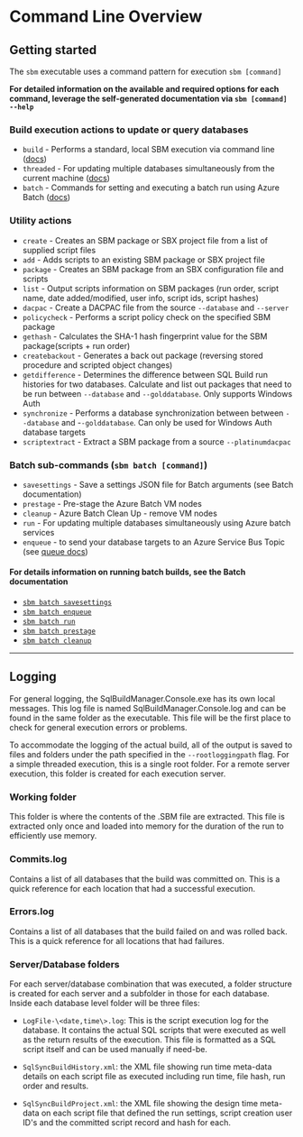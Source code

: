 
# Command Line Overview

## Getting started

The `sbm` executable uses a command pattern for execution `sbm [command]`

**For detailed information on the available and required options for each command, leverage the self-generated documentation via `sbm [command] --help`**

### Build execution actions to update or query databases

- `build` - Performs a standard, local SBM execution via command line ([docs](local_build.md))
- `threaded` - For updating multiple databases simultaneously from the current machine ([docs](threaded_build.md))
- `batch` - Commands for setting and executing a batch run using Azure Batch ([docs](azure_batch.md))

### Utility actions

- `create` - Creates an SBM package or SBX project file from a list of supplied script files
- `add` - Adds scripts to an existing SBM package or SBX project file
- `package` - Creates an SBM package from an SBX configuration file and scripts
- `list` - Output scripts information on SBM packages (run order, script name, date added/modified, user info, script ids, script hashes)
- `dacpac` - Create a DACPAC file from the source `--database` and `--server`
- `policycheck` - Performs a script policy check on the specified SBM package
- `gethash` - Calculates the SHA-1 hash fingerprint value for the SBM package(scripts + run order)
- `createbackout` - Generates a back out package (reversing stored procedure and scripted object changes)
- `getdifference` - Determines the difference between SQL Build run histories for two databases. Calculate and list out packages that need to be run between `--database` and `--golddatabase`. Only supports Windows Auth
- `synchronize` - Performs a database synchronization between between `--database` and -`-golddatabase`. Can only be used for Windows Auth database targets
- `scriptextract` - Extract a SBM package from a source `--platinumdacpac`


### Batch sub-commands (`sbm batch [command]`)

- `savesettings` - Save a settings JSON file for Batch arguments (see Batch documentation)
- `prestage` - Pre-stage the Azure Batch VM nodes
- `cleanup` - Azure Batch Clean Up - remove VM nodes
- `run` - For updating multiple databases simultaneously using Azure batch services
- `enqueue` - to send your database targets to an Azure Service Bus Topic (see [queue docs](override_options.md#service-bus-topic))

#### For details information on running batch builds, see the Batch documentation

- [`sbm batch savesettings`](azure_batch.md#settings-file)
- [`sbm batch enqueue`](azure_batch.md#2.-queue-the-database-targets)
- [`sbm batch run`](azure_batch.md#running-a-batch-build)
- [`sbm batch prestage`](azure_batch.md#1.-pre-stage-the-azure-batch-pool-vms)
- [`sbm batch cleanup`](azure_batch.md#5.-cleanup-post-build)

----

## Logging

For general logging, the
SqlBuildManager.Console.exe has its own local messages. This log file is
named SqlBuildManager.Console.log and can be found in the same folder as
the executable. This file will be the first place to check for general
execution errors or problems.

To accommodate the logging of the actual build, all of the output is
saved to files and folders under the path specified in
the `--rootloggingpath` flag. For a simple threaded execution, this is a
single root folder. For a remote server execution, this folder is
created for each execution server.

### Working folder

This folder is where the contents of the .SBM file are extracted. This
file is extracted only once and loaded into memory for the duration of
the run to efficiently use memory.

### Commits.log

Contains a list of all databases that the build was committed on. This
is a quick reference for each location that had a successful execution.

### Errors.log

Contains a list of all databases that the build failed on and was rolled
back. This is a quick reference for all locations that had failures.

### Server/Database folders

For each server/database combination that was executed, a folder
structure is created for each server and a subfolder in those for each
database. Inside each database level folder will be three files:

- `LogFile-\<date,time\>.log`: This is the script execution log for the
database. It contains the actual SQL scripts that were executed as well
as the return results of the execution. This file is formatted as a SQL
script itself and can be used manually if need-be.

- `SqlSyncBuildHistory.xml`: the XML file showing run time meta-data
details on each script file as executed including run time, file hash,
run order and results.

- `SqlSyncBuildProject.xml`: the XML file showing the design time
meta-data on each script file that defined the run settings, script
creation user ID's and the committed script record and hash for each.
